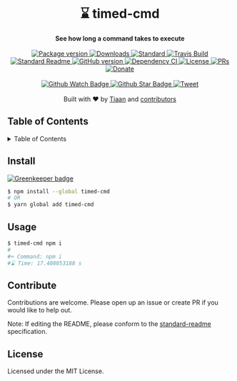 <h1 align="center">⌛ timed-cmd</h1>
<div align="center">
  <strong>See how long a command takes to execute</strong>
</div>
<br>
<div align="center">
  <a href="https://npmjs.org/package/timed-cmd">
    <img src="https://img.shields.io/npm/v/timed-cmd.svg?style=flat-square" alt="Package version" />
  </a>
  <a href="https://npmjs.org/package/timed-cmd">
  <img src="https://img.shields.io/npm/dm/timed-cmd.svg?style=flat-square" alt="Downloads" />
  </a>
  <a href="https://github.com/feross/standard">
    <img src="https://img.shields.io/badge/code%20style-standard-brightgreen.svg?style=flat-square" alt="Standard" />
  </a>
  <a href="https://travis-ci.org/tiaanduplessis/timed-cmd">
    <img src="https://img.shields.io/travis/tiaanduplessis/timed-cmd.svg?style=flat-square" alt="Travis Build" />
  </a>
  <a href="https://github.com/RichardLitt/standard-readme)">
    <img src="https://img.shields.io/badge/standard--readme-OK-green.svg?style=flat-square" alt="Standard Readme" />
  </a>
  <a href="https://badge.fury.io/gh/tiaanduplessis%2Ftimed-cmd">
    <img src="https://badge.fury.io/gh/tiaanduplessis%2Ftimed-cmd.svg?style=flat-square" alt="GitHub version" />
  </a>
  <a href="https://dependencyci.com/github/tiaanduplessis/timed-cmd">
    <img src="https://dependencyci.com/github/tiaanduplessis/timed-cmd/badge?style=flat-square" alt="Dependency CI" />
  </a>
  <a href="https://github.com/tiaanduplessis/timed-cmd/blob/master/LICENSE">
    <img src="https://img.shields.io/npm/l/timed-cmd.svg?style=flat-square" alt="License" />
  </a>
  <a href="http://makeapullrequest.com">
    <img src="https://img.shields.io/badge/PRs-welcome-brightgreen.svg?style=flat-square" alt="PRs" />
  </a>
  <a href="https://www.paypal.me/tiaanduplessis/1">
    <img src="https://img.shields.io/badge/$-support-green.svg?style=flat-square" alt="Donate" />
  </a>
</div>
<br>
<div align="center">
  <a href="https://github.com/tiaanduplessis/timed-cmd/watchers">
    <img src="https://img.shields.io/github/watchers/tiaanduplessis/timed-cmd.svg?style=social" alt="Github Watch Badge" />
  </a>
  <a href="https://github.com/tiaanduplessis/timed-cmd/stargazers">
    <img src="https://img.shields.io/github/stars/tiaanduplessis/timed-cmd.svg?style=social" alt="Github Star Badge" />
  </a>
  <a href="https://twitter.com/intent/tweet?text=Check%20out%20timed-cmd!%20https://github.com/tiaanduplessis/timed-cmd%20%F0%9F%91%8D">
    <img src="https://img.shields.io/twitter/url/https/github.com/tiaanduplessis/timed-cmd.svg?style=social" alt="Tweet" />
  </a>
</div>
<br>
<div align="center">
  Built with ❤︎ by <a href="tiaan.beer">Tiaan</a> and <a href="https://github.com/tiaanduplessis/timed-cmd/graphs/contributors">contributors</a>
</div>

<h2>Table of Contents</h2>
<details>
  <summary>Table of Contents</summary>
  <li><a href="#install">Install</a></li>
  <li><a href="#usage">Usage</a></li>
  <li><a href="#contribute">Contribute</a></li>
  <li><a href="#license">License</a></li>
</details>

## Install

[![Greenkeeper badge](https://badges.greenkeeper.io/tiaanduplessis/timed-cmd.svg)](https://greenkeeper.io/)

```sh
$ npm install --global timed-cmd
# OR
$ yarn global add timed-cmd
```

## Usage

```sh
$ timed-cmd npm i
#
#⌨ Command: npm i
#⌛ Time: 17.408053188 s
```

## Contribute

Contributions are welcome. Please open up an issue or create PR if you would like to help out.

Note: If editing the README, please conform to the [standard-readme](https://github.com/RichardLitt/standard-readme) specification.

## License

Licensed under the MIT License.
